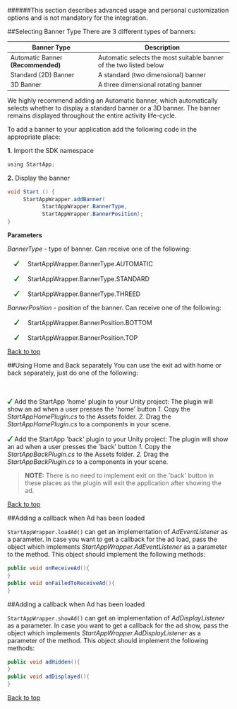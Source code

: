 <a name="top" />

######This section describes advanced usage and personal customization options and is not mandatory for the integration.

<a name="banner-type" />
##Selecting Banner Type
There are 3 different types of banners:

**Banner Type** | **Description**
---------------------- | ---------------
Automatic Banner **(Recommended)**  | Automatic selects the most suitable banner of the two listed below
Standard (2D) Banner  | A standard (two dimensional) banner
3D Banner   | A three dimensional rotating banner

We highly recommend adding an Automatic banner, which automatically selects whether to display a standard banner or a 3D banner. The banner remains displayed throughout the entire activity life-cycle. 

To add a banner to your application add the following code in the appropriate place:

**1.** Import the SDK namespace
``` java
using StartApp;
```

**2.** Display the banner
```java
void Start () {
     StartAppWrapper.addBanner( 
           StartAppWrapper.BannerType,
	       StartAppWrapper.BannerPosition);
}
```

**Parameters**

_BannerType_ - type of banner. Can receive one of the following:
<br></br><img src="./iOS/images/V.png" hspace="15px" width="12px" /> StartAppWrapper.BannerType.AUTOMATIC
<br></br><img src="./iOS/images/V.png" hspace="15px" width="12px" /> StartAppWrapper.BannerType.STANDARD
<br></br><img src="./iOS/images/V.png" hspace="15px" width="12px" /> StartAppWrapper.BannerType.THREED

_BannerPosition_ - position of the banner. Can receive one of the following:
<br></br><img src="./iOS/images/V.png" hspace="15px" width="12px" /> StartAppWrapper.BannerPosition.BOTTOM
<br></br><img src="./iOS/images/V.png" hspace="15px" width="12px" /> StartAppWrapper.BannerPosition.TOP

[Back to top](#top)


<a name="home-back" />
##Using Home and Back separately
You can use the exit ad with home or back separately, just do one of the following:

<br></br><img src="./iOS/images/V.png" width="12px" /> Add the StartApp 'home' plugin to your Unity project:
The plugin will show an ad when a user presses the 'home' button
*1.* Copy the _StartAppHomePlugin.cs_ to the Assets folder.
*2.* Drag the _StartAppHomePlugin.cs_ to a components in your scene.
<br></br><img src="./iOS/images/V.png" width="12px" /> Add the StartApp 'back' plugin to your Unity project:
The plugin will show an ad when a user presses the 'back' button
*1.* Copy the _StartAppBackPlugin.cs_ to the Assets folder.
*2.* Drag the _StartAppBackPlugin.cs_ to a components in your scene.

> **NOTE:**
> There is no need to implement exit on the 'back' button in these places as the plugin will exit the application after showing the ad.

[Back to top](#top)


<a name="load-callback" />
##Adding a callback when Ad has been loaded

``StartAppWrapper.loadAd()`` can get an implementation of *AdEventListener* as a parameter. In case you want to get a callback for the ad load, pass the object which implements *StartAppWrapper.AdEventListener* as a parameter to the method. This object should implement the following methods:
```java
public void onReceiveAd(){
}
public void onFailedToReceiveAd(){
}
```

<a name="show-callback" />
##Adding a callback when Ad has been loaded

``StartAppWrapper.showAd()`` can get an implementation of *AdDisplayListener* as a parameter. In case you want to get a callback for the ad show, pass the object which implements *StartAppWrapper.AdDisplayListener* as a parameter of the method. This object should implement the following methods:
```java
public void adHidden(){
}
public void adDisplayed(){
}
```

[Back to top](#top)
